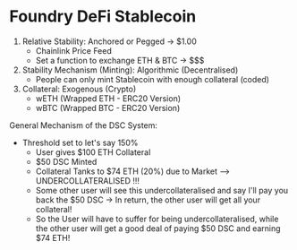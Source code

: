 # Foundry DeFi Stablecoin

1. Relative Stability: Anchored or Pegged -> $1.00
    * Chainlink Price Feed
    * Set a function to exchange ETH & BTC -> $$$
2. Stability Mechanism (Minting): Algorithmic (Decentralised)
    * People can only mint Stablecoin with enough collateral (coded)
3. Collateral: Exogenous (Crypto)
    * wETH (Wrapped ETH - ERC20 Version)
    * wBTC (Wrapped BTC - ERC20 Version)

General Mechanism of the DSC System:
* Threshold set to let's say 150%
    * User gives $100 ETH Collateral
    * $50 DSC Minted
    * Collateral Tanks to $74 ETH (20%) due to Market --> UNDERCOLLATERALISED !!!
    * Some other user will see this undercollateralised and say I'll pay you back the $50 DSC -> In return, the other user will get all your collateral!
    * So the User will have to suffer for being undercollateralised, while the other user will get a good deal of paying $50 DSC and earning $74 ETH!